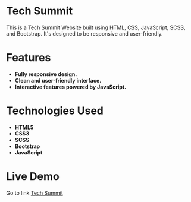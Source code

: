 # Tech Summit

This is a Tech Summit Website built using HTML, CSS, JavaScript, SCSS, and Bootstrap. It's designed to be responsive and user-friendly.

# Features

- **Fully responsive design.**
- **Clean and user-friendly interface.**
- **Interactive features powered by JavaScript.**


# Technologies Used

- **HTML5**
- **CSS3**
- **SCSS**
- **Bootstrap**
- **JavaScript**


# Live Demo
Go to link [Tech Summit](https://sakib-hossain23.github.io/Summit)
